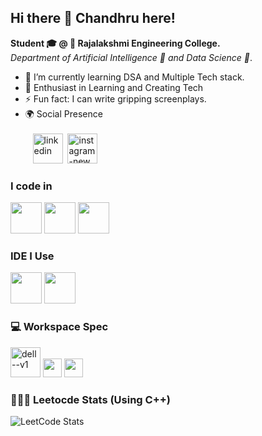 ## Hi there 👋 Chandhru here!

**Student 🎓 @ 🏫 Rajalakshmi Engineering College.** <br>
 *Department of Artificial Intelligence 🤖 and Data Science 🔬*.
- 🌱 I’m currently learning DSA and Multiple Tech stack.
- 📑 Enthusiast in Learning and Creating Tech
- ⚡ Fun fact: I can write gripping screenplays.
- 🌍 Social Presence <br><br>
 &nbsp;&nbsp;&nbsp;[<img width="48" height="48" src="https://img.icons8.com/fluency/48/linkedin.png" alt="linkedin"/>](https://www.linkedin.com/in/chandhrul27/) &nbsp;[<img width="48" height="48" src="https://img.icons8.com/fluency/48/instagram-new.png" alt="instagram-new"/>](https://www.instagram.com/chandhru_27/)

### I code in
<img height="50" width="50" src="https://img.icons8.com/color/48/000000/c-programming.png" /> <img height="50" width="50" src="https://img.icons8.com/color/48/000000/c-plus-plus-logo.png" /> <img height="50" width="50" src="https://img.icons8.com/color/48/000000/python.png" /> 


### IDE I Use
<img height="50" width="50" src="https://img.icons8.com/color/48/000000/visual-studio-code-2019.png"/> <img height="50" width="50" src="https://img.icons8.com/color/48/000000/pycharm.png"/>

### 💻 Workspace Spec
<img width="48" height="48" src="https://img.icons8.com/color/48/dell--v1.png" alt="dell--v1"/> <img height="30" src="https://img.shields.io/badge/NVIDIA-RTX 3050-76B900?style=for-the-badge&logo=nvidia&logoColor=white"/>  <img height="30" src="https://img.shields.io/badge/AMD-Ryzen_5_5600H-ED1C24?style=for-the-badge&logo=amd&logoColor=white"/> 

### 🧑🏻‍💻 Leetocde Stats (Using C++) <br>
![LeetCode Stats](https://leetcard.jacoblin.cool/Chandhru_27?theme=dark&font=Ubuntu)
